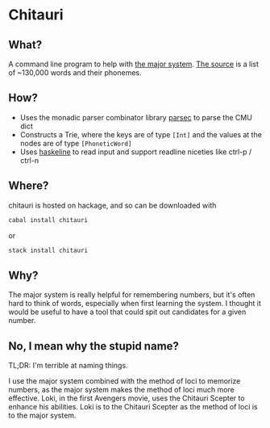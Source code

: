 # Chitauri

## What?

A command line program to help with [the
major system][1]. [The source][2] is a list of ~130,000 words and
their phonemes.

## How?

  - Uses the monadic parser combinator library [parsec][3] to parse the CMU dict
  - Constructs a Trie, where the keys are of type `[Int]` and the values at the nodes are of type `[PhoneticWord]`
  - Uses [haskeline][4] to read input and support readline niceties like ctrl-p / ctrl-n

## Where?

chitauri is hosted on hackage, and so can be downloaded with
```bash
cabal install chitauri
```
or
```bash
stack install chitauri
```

## Why?

The major system is really helpful for remembering numbers, but it's often hard to think of words, especially when first learning the system. I thought it would be useful to have a tool that could spit out candidates for a given number.

## No, I mean why the stupid name?

TL;DR: I'm terrible at naming things.

I use the major system combined with the method of loci to memorize numbers, as the major system makes the method of loci much more effective. Loki, in the first Avengers movie, uses the Chitauri Scepter to enhance his abilities. Loki is to the Chitauri Scepter as the method of loci is to the major system.

[1]: https://www.wikiwand.com/en/Mnemonic_major_system
[2]: http://www.speech.cs.cmu.edu/cgi-bin/cmudict
[3]: https://hackage.haskell.org/package/parsec
[4]: https://hackage.haskell.org/package/haskeline
